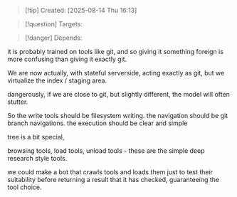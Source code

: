 
>[!tip] Created: [2025-08-14 Thu 16:13]

>[!question] Targets: 

>[!danger] Depends: 

it is probably trained on tools like git, and so giving it something foreign is more confusing than giving it exactly git.

We are now actually, with stateful serverside, acting exactly as git, but we virtualize the index / staging area.

dangerously, if we are close to git, but slightly different, the model will often stutter.

So the write tools should be filesystem writing.
the navigation should be git branch navigations.
the execution should be clear and simple

tree is a bit special, 

browsing tools, load tools, unload tools - these are the simple deep research style tools.

we could make a bot that crawls tools and loads them just to test their suitability before returning a result that it has checked, guaranteeing the tool choice.